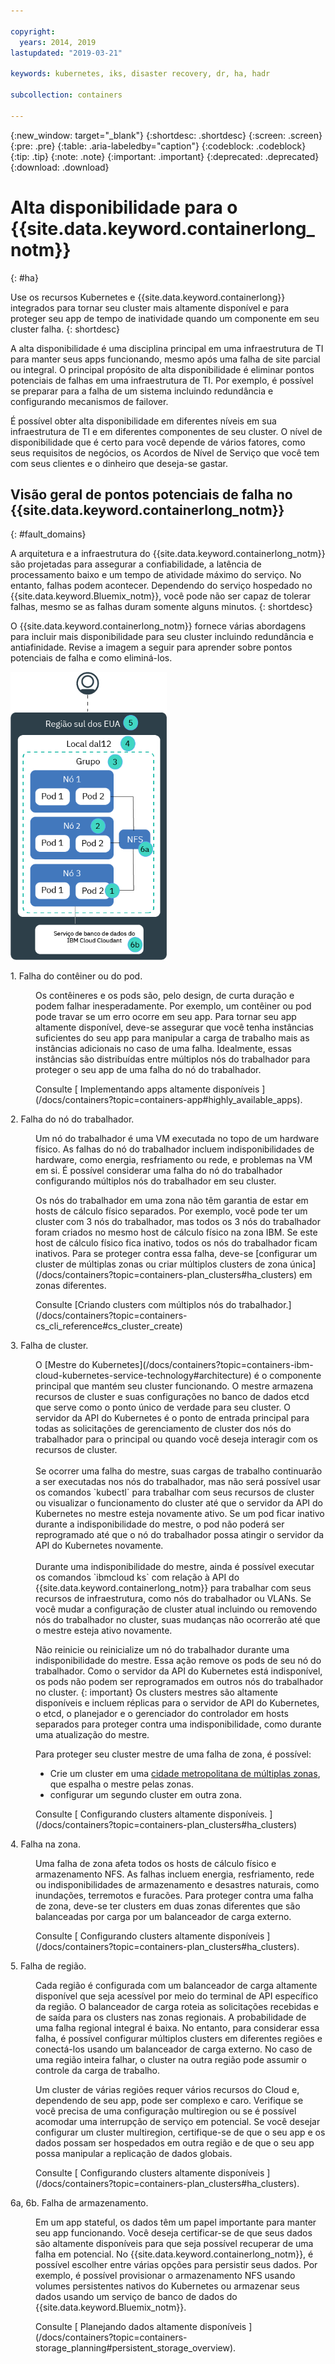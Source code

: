 ```yaml
---

copyright:
  years: 2014, 2019
lastupdated: "2019-03-21"

keywords: kubernetes, iks, disaster recovery, dr, ha, hadr

subcollection: containers

---
```


{:new_window: target="_blank"}
{:shortdesc: .shortdesc}
{:screen: .screen}
{:pre: .pre}
{:table: .aria-labeledby="caption"}
{:codeblock: .codeblock}
{:tip: .tip}
{:note: .note}
{:important: .important}
{:deprecated: .deprecated}
{:download: .download}




# Alta disponibilidade para o {{site.data.keyword.containerlong_notm}}
{: #ha}

Use os recursos Kubernetes e {{site.data.keyword.containerlong}} integrados para tornar seu cluster mais altamente disponível e para proteger seu app de tempo de inatividade quando um componente em seu cluster falha.
{: shortdesc}

A alta disponibilidade é uma disciplina principal em uma infraestrutura de TI para manter seus apps funcionando, mesmo após uma falha de site parcial ou integral. O principal propósito de alta disponibilidade é eliminar pontos potenciais de falhas em uma infraestrutura de TI. Por exemplo, é possível se preparar para a falha de um sistema incluindo redundância e configurando mecanismos de failover.

É possível obter alta disponibilidade em diferentes níveis em sua infraestrutura de TI e em diferentes componentes de seu cluster. O nível de disponibilidade que é certo para você depende de vários fatores, como seus requisitos de negócios, os Acordos de Nível de Serviço que você tem com seus clientes e o dinheiro que deseja-se gastar.

## Visão geral de pontos potenciais de falha no {{site.data.keyword.containerlong_notm}}
{: #fault_domains}

A arquitetura e a infraestrutura do {{site.data.keyword.containerlong_notm}} são projetadas para assegurar a confiabilidade, a latência de processamento baixo e um tempo de atividade máximo do serviço. No entanto, falhas podem acontecer. Dependendo do serviço hospedado no {{site.data.keyword.Bluemix_notm}}, você pode não ser capaz de tolerar falhas, mesmo se as falhas duram somente alguns minutos.
{: shortdesc}

O {{site.data.keyword.containerlong_notm}} fornece várias abordagens para incluir mais disponibilidade para seu cluster incluindo redundância e antiafinidade. Revise a imagem a seguir para aprender sobre pontos potenciais de falha e como eliminá-los.

<img src="images/cs_failure_ov.png" alt="Visão geral de domínios de falha em um cluster de alta disponibilidade dentro de uma região do {{site.data.keyword.containerlong_notm}}." width="250" style="width:250px; border-style: none"/>

<dl>
<dt> 1. Falha do contêiner ou do pod.</dt>
  <dd><p>Os contêineres e os pods são, pelo design, de curta duração e podem falhar inesperadamente. Por exemplo, um contêiner ou pod pode travar se um erro ocorre em seu app. Para tornar seu app altamente disponível, deve-se assegurar que você tenha instâncias suficientes do seu app para manipular a carga de trabalho mais as instâncias adicionais no caso de uma falha. Idealmente, essas instâncias são distribuídas entre múltiplos nós do trabalhador para proteger o seu app de uma falha do nó do trabalhador.</p>
  <p>Consulte  [ Implementando apps altamente disponíveis ](/docs/containers?topic=containers-app#highly_available_apps).</p></dd>
<dt> 2. Falha do nó do trabalhador.</dt>
  <dd><p>Um nó do trabalhador é uma VM executada no topo de um hardware físico. As falhas do nó do trabalhador incluem indisponibilidades de hardware, como energia, resfriamento ou rede, e problemas na VM em si. É possível considerar uma falha do nó do trabalhador configurando múltiplos nós do trabalhador em seu cluster.</p><p class="note">Os nós do trabalhador em uma zona não têm garantia de estar em hosts de cálculo físico separados. Por exemplo, você pode ter um cluster com 3 nós do trabalhador, mas todos os 3 nós do trabalhador foram criados no mesmo host de cálculo físico na zona IBM. Se este host de cálculo físico fica inativo, todos os nós do trabalhador ficam inativos. Para se proteger contra essa falha, deve-se [configurar um cluster de múltiplas zonas ou criar múltiplos clusters de zona única](/docs/containers?topic=containers-plan_clusters#ha_clusters) em zonas diferentes.</p>
  <p>Consulte [Criando clusters com múltiplos nós do trabalhador.](/docs/containers?topic=containers-cs_cli_reference#cs_cluster_create)</p></dd>
<dt> 3. Falha de cluster.</dt>
  <dd><p>O [Mestre do Kubernetes](/docs/containers?topic=containers-ibm-cloud-kubernetes-service-technology#architecture) é o componente principal que mantém seu cluster funcionando. O mestre armazena recursos de cluster e suas configurações no banco de dados etcd que serve como o ponto único de verdade para seu cluster. O servidor da API do Kubernetes é o ponto de entrada principal para todas as solicitações de gerenciamento de cluster dos nós do trabalhador para o principal ou quando você deseja interagir com os recursos de cluster.<br><br>Se ocorrer uma falha do mestre, suas cargas de trabalho continuarão a ser executadas nos nós do trabalhador, mas não será possível usar os comandos `kubectl` para trabalhar com seus recursos de cluster ou visualizar o funcionamento do cluster até que o servidor da API do Kubernetes no mestre esteja novamente ativo. Se um pod ficar inativo durante a indisponibilidade do mestre, o pod não poderá ser reprogramado até que o nó do trabalhador possa atingir o servidor da API do Kubernetes novamente.<br><br>Durante uma indisponibilidade do mestre, ainda é possível executar os comandos `ibmcloud ks` com relação à API do {{site.data.keyword.containerlong_notm}} para trabalhar com seus recursos de infraestrutura, como nós do trabalhador ou VLANs. Se você mudar a configuração de cluster atual incluindo ou removendo nós do trabalhador no cluster, suas mudanças não ocorrerão até que o mestre esteja ativo novamente.

Não reinicie ou reinicialize um nó do trabalhador durante uma indisponibilidade do mestre. Essa ação remove os pods de seu nó do trabalhador. Como o servidor da API do Kubernetes está indisponível, os pods não podem ser reprogramados em outros nós do trabalhador no cluster.
{: important}
 Os clusters mestres são altamente disponíveis e incluem réplicas para o servidor de API do Kubernetes, o etcd, o planejador e o gerenciador do controlador em hosts separados para proteger contra uma indisponibilidade, como durante uma atualização do mestre.</p><p>Para proteger seu cluster mestre de uma falha de zona, é possível: <ul><li>Crie um cluster em uma [cidade metropolitana de múltiplas zonas](/docs/containers?topic=containers-regions-and-zones#zones), que espalha o mestre pelas zonas.</li><li>configurar um segundo cluster em outra zona.</li></ul></p>
  <p>Consulte  [ Configurando clusters altamente disponíveis. ](/docs/containers?topic=containers-plan_clusters#ha_clusters)</p></dd>
<dt> 4. Falha na zona.</dt>
  <dd><p>Uma falha de zona afeta todos os hosts de cálculo físico e armazenamento NFS. As falhas incluem energia, resfriamento, rede ou indisponibilidades de armazenamento e desastres naturais, como inundações, terremotos e furacões. Para proteger contra uma falha de zona, deve-se ter clusters em duas zonas diferentes que são balanceadas por carga por um balanceador de carga externo.</p>
  <p>Consulte  [ Configurando clusters altamente disponíveis ](/docs/containers?topic=containers-plan_clusters#ha_clusters).</p></dd>    
<dt> 5. Falha de região.</dt>
  <dd><p>Cada região é configurada com um balanceador de carga altamente disponível que seja acessível por meio do terminal de API específico da região. O balanceador de carga roteia as solicitações recebidas e de saída para os clusters nas zonas regionais. A probabilidade de uma falha regional integral é baixa. No entanto, para considerar essa falha, é possível configurar múltiplos clusters em diferentes regiões e conectá-los usando um balanceador de carga externo. No caso de uma região inteira falhar, o cluster na outra região pode assumir o controle da carga de trabalho.</p><p class="note">Um cluster de várias regiões requer vários recursos do Cloud e, dependendo de seu app, pode ser complexo e caro. Verifique se você precisa de uma configuração multiregion ou se é possível acomodar uma interrupção de serviço em potencial. Se você desejar configurar um cluster multiregion, certifique-se de que o seu app e os dados possam ser hospedados em outra região e de que o seu app possa manipular a replicação de dados globais.</p>
  <p>Consulte  [ Configurando clusters altamente disponíveis ](/docs/containers?topic=containers-plan_clusters#ha_clusters).</p></dd>   
<dt> 6a, 6b. Falha de armazenamento.</dt>
  <dd><p>Em um app stateful, os dados têm um papel importante para manter seu app funcionando. Você deseja certificar-se de que seus dados são altamente disponíveis para que seja possível recuperar de uma falha em potencial. No {{site.data.keyword.containerlong_notm}}, é possível escolher entre várias opções para persistir seus dados. Por exemplo, é possível provisionar o armazenamento NFS usando volumes persistentes nativos do Kubernetes ou armazenar seus dados usando um serviço de banco de dados do {{site.data.keyword.Bluemix_notm}}.</p>
  <p>Consulte  [ Planejando dados altamente disponíveis ](/docs/containers?topic=containers-storage_planning#persistent_storage_overview).</p></dd>
</dl>
